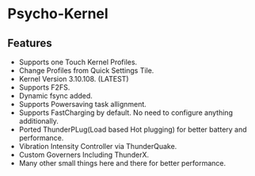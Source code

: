# Psycho-Kernel


## Features
- Supports one Touch Kernel Profiles.
- Change Profiles from Quick Settings Tile.
- Kernel Version 3.10.108. (LATEST)
- Supports F2FS.
- Dynamic fsync added.
- Supports Powersaving task allignment.
- Supports FastCharging by default. No need to configure anything additionally.
- Ported ThunderPLug(Load based Hot plugging) for better battery and performance.
- Vibration Intensity Controller via ThunderQuake.
- Custom Governers Including ThunderX.
- Many other small things here and there for better performance.

